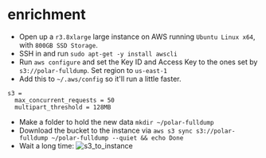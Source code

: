 # enrichment

- Open up a `r3.8xlarge` large instance on AWS running `Ubuntu Linux x64`, with `800GB SSD Storage`.
- SSH in and run `sudo apt-get -y install awscli`
- Run `aws configure` and set the Key ID and Access Key to the ones set by `s3://polar-fulldump`. Set region to `us-east-1`
- Add this to `~/.aws/config` so it'll run a little faster.
```
s3 =
  max_concurrent_requests = 50
  multipart_threshold = 128MB
  ```
- Make a folder to hold the new data `mkdir ~/polar-fulldump`
- Download the bucket to the instance via `aws s3 sync s3://polar-fulldump ~/polar-fulldump --quiet && echo Done`
- Wait a long time:
![s3_to_instance](https://cloud.githubusercontent.com/assets/4623063/13813354/59dbe0fe-eb81-11e5-8b7e-12c927ee8d61.gif)
